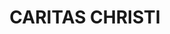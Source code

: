 ---
capo: 0
id: 0
lang: en-us
page: '286'
step: ele
subtitle: ''
tags: []
title: CARITAS CHRISTI
---